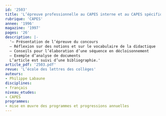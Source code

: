 ```yaml
---
id: '2503'
title: 'L’épreuve professionnelle au CAPES interne et au CAPES spécifique de lettres'
rubrique: 'CAPES'
annee: '1996'
magazine: '1997'
pages: '26'
description: |-
  '– Présentation de l’épreuve du concours
  – Réflexion sur des notions et sur le vocabulaire de la didactique
  – Conseils pour l’élaboration d’une séquence en décloisonnement
  – Exemple d’analyse de documents
  L’article est suivi d’une bibliographie.'
article_pdf: '2503.pdf'
revue: 'L’école des lettres des collèges'
auteurs:
- Philippe Labaune
disciplines:
- français
niveau_etudes:
- CAPES
programmes:
- mise en œuvre des programmes et progressions annuelles
---
```

